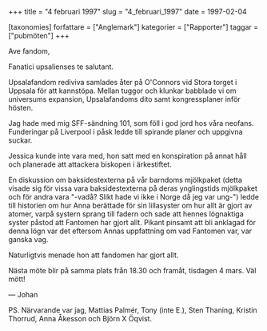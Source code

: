 +++
title = "4 februari 1997"
slug = "4_februari_1997"
date = 1997-02-04

[taxonomies]
forfattare = ["Anglemark"]
kategorier = ["Rapporter"]
taggar = ["pubmöten"]
+++

Ave fandom,

Fanatici upsalienses te salutant.

Upsalafandom rediviva samlades åter på O'Connors vid Stora torget i Uppsala för att kannstöpa. Mellan tuggor och klunkar babblade vi om universums expansion, Upsalafandoms dito samt kongressplaner inför hösten.

<!-- more -->

Jag hade med mig SFF-sändning 101, som föll i god jord hos våra neofans. Funderingar på Liverpool i påsk ledde till spirande planer och uppgivna suckar.

Jessica kunde inte vara med, hon satt med en konspiration på annat håll och planerade att attackera biskopen i ärkestiftet.

En diskussion om baksidestexterna på vår barndoms mjölkpaket (detta visade sig för vissa vara baksidestexterna på deras ynglingstids mjölkpaket och för andra vara "-vadå? Slikt hade vi ikke i Norge då jeg var ung-") ledde till historien om hur Anna berättade för sin lillasyster om hur allt är gjort av atomer, varpå systern sprang till fadern och sade att hennes lögnaktiga syster påstod att Fantomen har gjort allt. Pikant pinsamt att bli anklagad för denna lögn var det eftersom Annas uppfattning om vad Fantomen var, var ganska vag.

Naturligtvis menade hon att fandomen har gjort allt.

Nästa möte blir på samma plats från 18.30 och framåt, tisdagen 4 mars. Väl mött!

— Johan

PS. Närvarande var jag, Mattias Palmér, Tony (inte E.), Sten Thaning, Kristin Thorrud, Anna Åkesson och Björn X Öqvist.
